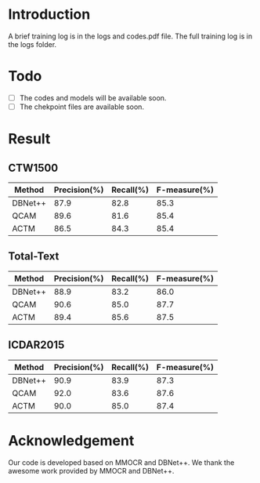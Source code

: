 # Introduction
A brief training log is in the logs and codes.pdf file. The full training log is in the logs folder.
# Todo
- [ ] The codes and models will be available soon.
- [ ] The chekpoint files are available soon.
# Result
## CTW1500
|Method| Precision(%) | Recall(%) | F-measure(%) |
|----|----|----|----|
|DBNet++|87.9| 82.8| 85.3|
|QCAM|89.6 | 81.6|85.4|
|ACTM| 86.5| 84.3| 85.4|
## Total-Text
|Method| Precision(%) | Recall(%) | F-measure(%) |
|----|----|----|----|
|DBNet++| 88.9 | 83.2|86.0|
|QCAM|90.6| 85.0| 87.7|
|ACTM| 89.4| 85.6 |87.5|
## ICDAR2015
|Method| Precision(%) | Recall(%) | F-measure(%) |
|----|----|----|----|
|DBNet++|90.9 | 83.9|87.3|
|QCAM|92.0 |83.6 |87.6|
|ACTM|90.0 |85.0| 87.4|

# Acknowledgement
Our code is developed based on MMOCR and DBNet++. We thank the awesome work provided by MMOCR and DBNet++.
